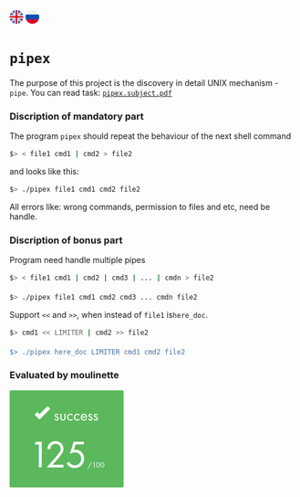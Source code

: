 ![eng](img/eng.png) [![ru](img/ru.png)](README.ru.md)
# `pipex`

The purpose of this project is the discovery in detail UNIX mechanism - `pipe`.
You can read task: [`pipex.subject.pdf`](subject/pipex.subject.pdf)


### Discription of mandatory part
The program `pipex` should repeat the behaviour of the next shell command
```bash
$> < file1 cmd1 | cmd2 > file2
```
and looks like this:
```bash
$> ./pipex file1 cmd1 cmd2 file2
```
All errors like: wrong commands,  permission to files and etc, need be handle.
### Discription of bonus part
Program need handle multiple pipes
```bash
$> < file1 cmd1 | cmd2 | cmd3 | ... | cmdn > file2

$> ./pipex file1 cmd1 cmd2 cmd3 ... cmdn file2
```
Support `<<` and `>>`, when instead of `file1` is`here_doc`.
```bash
$> cmd1 << LIMITER | cmd2 >> file2

$> ./pipex here_doc LIMITER cmd1 cmd2 file2
```

### Evaluated by moulinette

![125/100](img/125.png)
